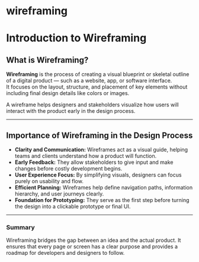    # wireframing

   # Introduction to Wireframing

## What is Wireframing?

**Wireframing** is the process of creating a visual blueprint or skeletal outline of a digital product — such as a website, app, or software interface.  
It focuses on the layout, structure, and placement of key elements without including final design details like colors or images.  

A wireframe helps designers and stakeholders visualize how users will interact with the product early in the design process.

---

## Importance of Wireframing in the Design Process

- **Clarity and Communication:** Wireframes act as a visual guide, helping teams and clients understand how a product will function.  
- **Early Feedback:** They allow stakeholders to give input and make changes before costly development begins.  
- **User Experience Focus:** By simplifying visuals, designers can focus purely on usability and flow.  
- **Efficient Planning:** Wireframes help define navigation paths, information hierarchy, and user journeys clearly.  
- **Foundation for Prototyping:** They serve as the first step before turning the design into a clickable prototype or final UI.

---

### Summary
Wireframing bridges the gap between an idea and the actual product. It ensures that every page or screen has a clear purpose and provides a roadmap for developers and designers to follow.
